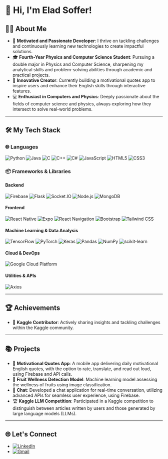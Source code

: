 # 👋 Hi, I'm Elad Soffer!

## 👨‍💻 About Me
- 🌟 **Motivated and Passionate Developer**: I thrive on tackling challenges and continuously learning new technologies to create impactful solutions.  
- 🎓 **Fourth-Year Physics and Computer Science Student**: Pursuing a double major in Physics and Computer Science, sharpening my analytical skills and problem-solving abilities through academic and practical projects.  
- 🚀 **Innovative Creator**: Currently building a motivational quotes app to inspire users and enhance their English skills through interactive features.  
- 💻 **Enthusiast in Computers and Physics**: Deeply passionate about the fields of computer science and physics, always exploring how they intersect to solve real-world problems.


---

## 🛠️ My Tech Stack

### 🌐 **Languages**
![Python](https://img.shields.io/badge/-Python-3776AB?logo=python&logoColor=white) 
![Java](https://img.shields.io/badge/-Java-007396?logo=java&logoColor=white) 
![C](https://img.shields.io/badge/-C-A8B9CC?logo=c&logoColor=white) 
![C++](https://img.shields.io/badge/-C++-00599C?logo=c%2B%2B&logoColor=white) 
![C#](https://img.shields.io/badge/-C%23-239120?logo=c-sharp&logoColor=white) 
![JavaScript](https://img.shields.io/badge/-JavaScript-F7DF1E?logo=javascript&logoColor=black) 
![HTML5](https://img.shields.io/badge/-HTML5-E34F26?logo=html5&logoColor=white) 
![CSS3](https://img.shields.io/badge/-CSS3-1572B6?logo=css3&logoColor=white)

### 📦 **Frameworks & Libraries**

#### **Backend**
![Firebase](https://img.shields.io/badge/-Firebase-FFCA28?logo=firebase&logoColor=black) 
![Flask](https://img.shields.io/badge/-Flask-000000?logo=flask&logoColor=white) 
![Socket.IO](https://img.shields.io/badge/-Socket.IO-010101?logo=socket.io&logoColor=white) 
![Node.js](https://img.shields.io/badge/-Node.js-339933?logo=node.js&logoColor=white) 
![MongoDB](https://img.shields.io/badge/-MongoDB-47A248?logo=mongodb&logoColor=white)

#### **Frontend**
![React Native](https://img.shields.io/badge/-React%20Native-61DAFB?logo=react&logoColor=black) 
![Expo](https://img.shields.io/badge/-Expo-000020?logo=expo&logoColor=white) 
![React Navigation](https://img.shields.io/badge/-React%20Navigation-0078FF?logo=react&logoColor=white) 
![Bootstrap](https://img.shields.io/badge/-Bootstrap-7952B3?logo=bootstrap&logoColor=white) 
![Tailwind CSS](https://img.shields.io/badge/-Tailwind%20CSS-06B6D4?logo=tailwindcss&logoColor=white)

#### **Machine Learning & Data Analysis**
![TensorFlow](https://img.shields.io/badge/-TensorFlow-FF6F00?logo=tensorflow&logoColor=white) 
![PyTorch](https://img.shields.io/badge/-PyTorch-EE4C2C?logo=pytorch&logoColor=white) 
![Keras](https://img.shields.io/badge/-Keras-D00000?logo=keras&logoColor=white) 
![Pandas](https://img.shields.io/badge/-Pandas-150458?logo=pandas&logoColor=white) 
![NumPy](https://img.shields.io/badge/-NumPy-013243?logo=numpy&logoColor=white) 
![scikit-learn](https://img.shields.io/badge/-scikit--learn-F7931E?logo=scikit-learn&logoColor=white)

#### **Cloud & DevOps**
![Google Cloud Platform](https://img.shields.io/badge/-Google%20Cloud%20Platform-4285F4?logo=google-cloud&logoColor=white)

#### **Utilities & APIs**
![Axios](https://img.shields.io/badge/-Axios-5A29E4?logo=axios&logoColor=white)

---

## 🏆 Achievements
- 🥇 **Kaggle Contributor**: Actively sharing insights and tackling challenges within the Kaggle community.  

---

## 📚 Projects
- 🌠 **Motivational Quotes App**: A mobile app delivering daily motivational English quotes, with the option to rate, translate, and read out loud, using Firebase and API calls.  
- 🍎 **Fruit Wellness Detection Model**: Machine learning model assessing the wellness of fruits using image classification.  
- 💬 **Chat**: Developed a chat application for real-time conversation, utilizing advanced APIs for seamless user experience, using Firebase.  
- 🏆 **Kaggle LLM Competition**: Participated in a Kaggle competition to distinguish between articles written by users and those generated by large language models (LLMs).

---

## 🌐 Let's Connect
- [![LinkedIn](https://img.shields.io/badge/LinkedIn-Elad%20Soffer-blue)]([your-linkedin-url](https://www.linkedin.com/in/elad-soffer-532468177/)) 
- [![Gmail](https://img.shields.io/badge/Gmail-elad10101234@gmail.com-D14836?logo=gmail&logoColor=white)](mailto:elad10101234@gmail.com)

